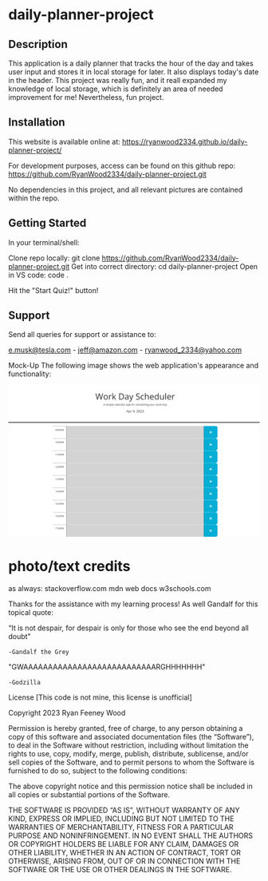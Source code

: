 # daily-planner-project

## Description

This application is a daily planner that tracks the hour of the day and takes user input and stores it in local storage for later. It also displays today's date in the header. This project was really fun, and it reall expanded my knowledge of local storage, which is definitely an area of needed improvement for me! Nevertheless, fun project.

## Installation

This website is available online at: https://ryanwood2334.github.io/daily-planner-project/

For development purposes, access can be found on this github repo: https://github.com/RyanWood2334/daily-planner-project.git

No dependencies in this project, and all relevant pictures are contained within the repo.

## Getting Started

In your terminal/shell:

Clone repo locally: git clone https://github.com/RyanWood2334/daily-planner-project.git
Get into correct directory: cd daily-planner-project
Open in VS code: code .

Hit the "Start Quiz!" button!

## Support

Send all queries for support or assistance to:

e.musk@tesla.com - jeff@amazon.com - ryanwood_2334@yahoo.com

Mock-Up
The following image shows the web application's appearance and functionality:

![mock-up](assets\daily-planner-screenshot.png)

# photo/text credits

as always:
stackoverflow.com
mdn web docs
w3schools.com

Thanks for the assistance with my learning process! As well Gandalf for this topical quote:

“It is not despair, for despair is only for those who see the end beyond all doubt"

    -Gandalf the Grey

"GWAAAAAAAAAAAAAAAAAAAAAAAAAAARGHHHHHHH"

    -Godzilla

License
[This code is not mine, this license is unofficial]

Copyright 2023 Ryan Feeney Wood

Permission is hereby granted, free of charge, to any person obtaining a copy of this software and associated documentation files (the “Software”), to deal in the Software without restriction, including without limitation the rights to use, copy, modify, merge, publish, distribute, sublicense, and/or sell copies of the Software, and to permit persons to whom the Software is furnished to do so, subject to the following conditions:

The above copyright notice and this permission notice shall be included in all copies or substantial portions of the Software.

THE SOFTWARE IS PROVIDED “AS IS”, WITHOUT WARRANTY OF ANY KIND, EXPRESS OR IMPLIED, INCLUDING BUT NOT LIMITED TO THE WARRANTIES OF MERCHANTABILITY, FITNESS FOR A PARTICULAR PURPOSE AND NONINFRINGEMENT. IN NO EVENT SHALL THE AUTHORS OR COPYRIGHT HOLDERS BE LIABLE FOR ANY CLAIM, DAMAGES OR OTHER LIABILITY, WHETHER IN AN ACTION OF CONTRACT, TORT OR OTHERWISE, ARISING FROM, OUT OF OR IN CONNECTION WITH THE SOFTWARE OR THE USE OR OTHER DEALINGS IN THE SOFTWARE.
